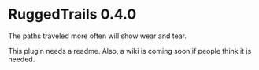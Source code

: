 # RuggedTrails 0.4.0
The paths traveled more often will show wear and tear.

This plugin needs a readme. Also, a wiki is coming soon if people think it is needed.
